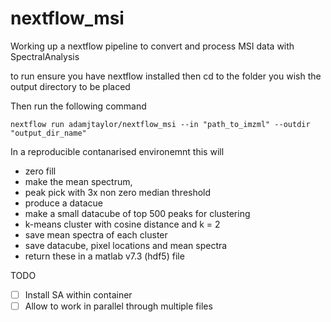 # nextflow_msi
Working up a nextflow pipeline to convert and process MSI data with SpectralAnalysis

to run ensure you have nextflow installed then cd to the folder you wish the output directory to be placed

Then run the following command

    nextflow run adamjtaylor/nextflow_msi --in "path_to_imzml" --outdir "output_dir_name"

In a reproducible contanarised environemnt this will
- zero fill
- make the mean spectrum,
- peak pick with 3x non zero median threshold
- produce a datacue
- make a small datacube of top 500 peaks for clustering
- k-means cluster with cosine distance and k = 2
- save mean spectra of each cluster
- save datacube, pixel locations and mean spectra
- return these in a matlab v7.3 (hdf5) file

TODO

- [ ] Install SA within container
- [ ] Allow to work in parallel through multiple files
